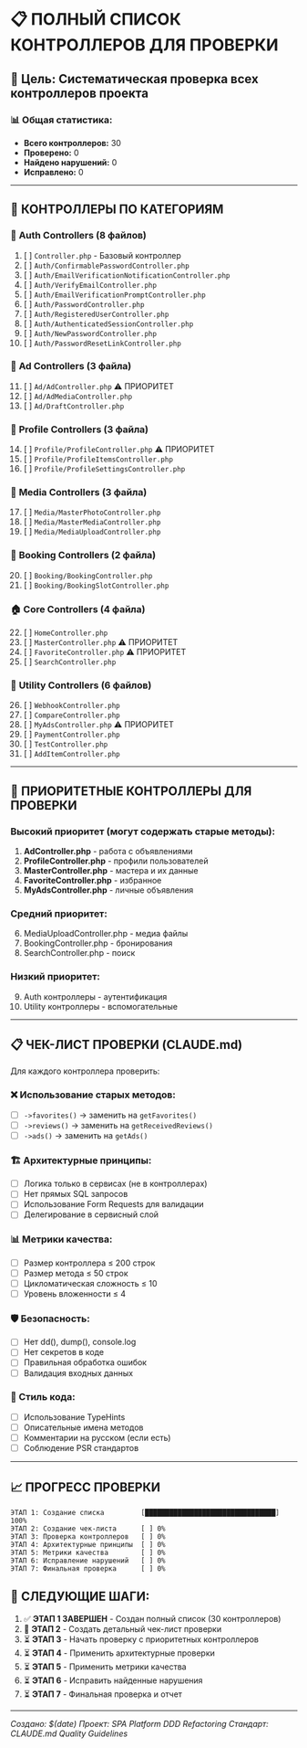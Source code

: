 # 📋 ПОЛНЫЙ СПИСОК КОНТРОЛЛЕРОВ ДЛЯ ПРОВЕРКИ

## 🎯 Цель: Систематическая проверка всех контроллеров проекта

### 📊 Общая статистика:
- **Всего контроллеров:** 30
- **Проверено:** 0
- **Найдено нарушений:** 0
- **Исправлено:** 0

---

## 📁 КОНТРОЛЛЕРЫ ПО КАТЕГОРИЯМ

### 🔐 **Auth Controllers (8 файлов)**
1. [ ] `Controller.php` - Базовый контроллер
2. [ ] `Auth/ConfirmablePasswordController.php`
3. [ ] `Auth/EmailVerificationNotificationController.php`
4. [ ] `Auth/VerifyEmailController.php`
5. [ ] `Auth/EmailVerificationPromptController.php`
6. [ ] `Auth/PasswordController.php`
7. [ ] `Auth/RegisteredUserController.php`
8. [ ] `Auth/AuthenticatedSessionController.php`
9. [ ] `Auth/NewPasswordController.php`
10. [ ] `Auth/PasswordResetLinkController.php`

### 📝 **Ad Controllers (3 файла)**
11. [ ] `Ad/AdController.php` ⚠️ ПРИОРИТЕТ
12. [ ] `Ad/AdMediaController.php`
13. [ ] `Ad/DraftController.php`

### 👤 **Profile Controllers (3 файла)**
14. [ ] `Profile/ProfileController.php` ⚠️ ПРИОРИТЕТ
15. [ ] `Profile/ProfileItemsController.php`
16. [ ] `Profile/ProfileSettingsController.php`

### 📸 **Media Controllers (3 файла)**
17. [ ] `Media/MasterPhotoController.php`
18. [ ] `Media/MasterMediaController.php`
19. [ ] `Media/MediaUploadController.php`

### 📅 **Booking Controllers (2 файла)**
20. [ ] `Booking/BookingController.php`
21. [ ] `Booking/BookingSlotController.php`

### 🏠 **Core Controllers (4 файла)**
22. [ ] `HomeController.php`
23. [ ] `MasterController.php` ⚠️ ПРИОРИТЕТ
24. [ ] `FavoriteController.php` ⚠️ ПРИОРИТЕТ
25. [ ] `SearchController.php`

### 🔧 **Utility Controllers (6 файлов)**
26. [ ] `WebhookController.php`
27. [ ] `CompareController.php`
28. [ ] `MyAdsController.php` ⚠️ ПРИОРИТЕТ
29. [ ] `PaymentController.php`
30. [ ] `TestController.php`
31. [ ] `AddItemController.php`

---

## 🚨 ПРИОРИТЕТНЫЕ КОНТРОЛЛЕРЫ ДЛЯ ПРОВЕРКИ

### Высокий приоритет (могут содержать старые методы):
1. **AdController.php** - работа с объявлениями
2. **ProfileController.php** - профили пользователей
3. **MasterController.php** - мастера и их данные
4. **FavoriteController.php** - избранное
5. **MyAdsController.php** - личные объявления

### Средний приоритет:
6. MediaUploadController.php - медиа файлы
7. BookingController.php - бронирования
8. SearchController.php - поиск

### Низкий приоритет:
9. Auth контроллеры - аутентификация
10. Utility контроллеры - вспомогательные

---

## 📋 ЧЕК-ЛИСТ ПРОВЕРКИ (CLAUDE.md)

Для каждого контроллера проверить:

### ❌ Использование старых методов:
- [ ] `->favorites()` → заменить на `getFavorites()`
- [ ] `->reviews()` → заменить на `getReceivedReviews()`
- [ ] `->ads()` → заменить на `getAds()`

### 🏗️ Архитектурные принципы:
- [ ] Логика только в сервисах (не в контроллерах)
- [ ] Нет прямых SQL запросов
- [ ] Использование Form Requests для валидации
- [ ] Делегирование в сервисный слой

### 📊 Метрики качества:
- [ ] Размер контроллера ≤ 200 строк
- [ ] Размер метода ≤ 50 строк
- [ ] Цикломатическая сложность ≤ 10
- [ ] Уровень вложенности ≤ 4

### 🛡️ Безопасность:
- [ ] Нет dd(), dump(), console.log
- [ ] Нет секретов в коде
- [ ] Правильная обработка ошибок
- [ ] Валидация входных данных

### 📝 Стиль кода:
- [ ] Использование TypeHints
- [ ] Описательные имена методов
- [ ] Комментарии на русском (если есть)
- [ ] Соблюдение PSR стандартов

---

## 📈 ПРОГРЕСС ПРОВЕРКИ

```
ЭТАП 1: Создание списка         [████████████████████████████████] 100%
ЭТАП 2: Создание чек-листа      [ ] 0%
ЭТАП 3: Проверка контроллеров   [ ] 0%
ЭТАП 4: Архитектурные принципы  [ ] 0%
ЭТАП 5: Метрики качества        [ ] 0%
ЭТАП 6: Исправление нарушений   [ ] 0%
ЭТАП 7: Финальная проверка      [ ] 0%
```

## 🎯 СЛЕДУЮЩИЕ ШАГИ:

1. ✅ **ЭТАП 1 ЗАВЕРШЕН** - Создан полный список (30 контроллеров)
2. 🔄 **ЭТАП 2** - Создать детальный чек-лист проверки
3. ⏳ **ЭТАП 3** - Начать проверку с приоритетных контроллеров
4. ⏳ **ЭТАП 4** - Применить архитектурные проверки
5. ⏳ **ЭТАП 5** - Применить метрики качества
6. ⏳ **ЭТАП 6** - Исправить найденные нарушения
7. ⏳ **ЭТАП 7** - Финальная проверка и отчет

---

*Создано: $(date)*
*Проект: SPA Platform DDD Refactoring*
*Стандарт: CLAUDE.md Quality Guidelines*